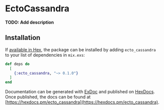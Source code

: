 # EctoCassandra

**TODO: Add description**

## Installation

If [available in Hex](https://hex.pm/docs/publish), the package can be installed
by adding `ecto_cassandra` to your list of dependencies in `mix.exs`:

```elixir
def deps do
  [
    {:ecto_cassandra, "~> 0.1.0"}
  ]
end
```

Documentation can be generated with [ExDoc](https://github.com/elixir-lang/ex_doc)
and published on [HexDocs](https://hexdocs.pm). Once published, the docs can
be found at [https://hexdocs.pm/ecto_cassandra](https://hexdocs.pm/ecto_cassandra).

